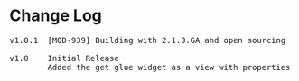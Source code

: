 # Change Log
<pre>
v1.0.1	[MOD-939] Building with 2.1.3.GA and open sourcing
	
v1.0    Initial Release
    	Added the get glue widget as a view with properties for the media source and key

